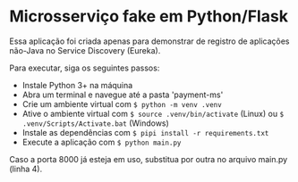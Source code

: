# Microsserviço fake em Python/Flask

Essa aplicação foi criada apenas para demonstrar de registro
de aplicações não-Java no Service Discovery (Eureka).

Para executar, siga os seguintes passos:

- Instale Python 3+ na máquina
- Abra um terminal e navegue até a pasta 'payment-ms'
- Crie um ambiente virtual com `$ python -m venv .venv`
- Ative o ambiente virtual com `$ source .venv/bin/activate` (Linux) ou `$ .venv/Scripts/Activate.bat` (Windows)
- Instale as dependências com `$ pipi install -r requirements.txt`
- Execute a aplicação com `$ python main.py`

Caso a porta 8000 já esteja em uso, substitua por outra no arquivo main.py (linha 4).
